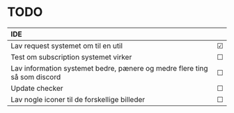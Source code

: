 # TODO
| IDE                                                                                                   |         |
|:------------------------------------------------------------------------------------------------------|---------|
| Lav request systemet om til en util                           	                                       | &#9745; |
| Test om subscription systemet virker                         	                                        | &#9744; |
| Lav information systemet bedre, pænere og medre flere ting så som discord                           	 | &#9744; |
| Update checker                            	                                                           | &#9744; |
| Lav nogle iconer til de forskellige billeder                                                          | &#9744; |
